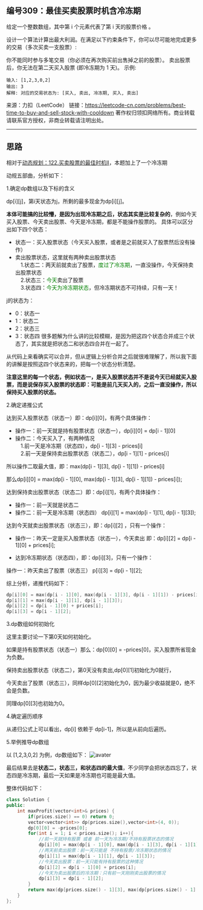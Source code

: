 ## 编号309：最佳买卖股票时机含冷冻期

给定一个整数数组，其中第 i 个元素代表了第 i 天的股票价格 。​

设计一个算法计算出最大利润。在满足以下约束条件下，你可以尽可能地完成更多的交易（多次买卖一支股票）:

你不能同时参与多笔交易（你必须在再次购买前出售掉之前的股票）。
卖出股票后，你无法在第二天买入股票 (即冷冻期为 1 天)。
示例:
```
输入: [1,2,3,0,2]
输出: 3 
解释: 对应的交易状态为: [买入, 卖出, 冷冻期, 买入, 卖出]
```
来源：力扣（LeetCode）
链接：https://leetcode-cn.com/problems/best-time-to-buy-and-sell-stock-with-cooldown
著作权归领扣网络所有。商业转载请联系官方授权，非商业转载请注明出处。

---
## 思路

相对于[动态规划：122.买卖股票的最佳时机II](https://github.com/caixiongjiang/caixiongjiang/blob/main/leetcode_java/leetcode_train/leetcode122dp.md)，本题加上了一个冷冻期

动规五部曲，分析如下：

1.确定dp数组以及下标的含义

dp[i][j]，第i天状态为j，所剩的最多现金为dp[i][j]。

**本体可能搞的比较懵，是因为出现冷冻期之后，状态其实是比较复杂的**，例如今天买入股票、今天卖出股票、今天是冷冻期，都是不能操作股票的。 具体可以区分出如下四个状态：

* 状态一：买入股票状态（今天买入股票，或者是之前就买入了股票然后没有操作）
* 卖出股票状态，这里就有两种卖出股票状态
</br>&emsp;1.状态二：两天前就卖出了股票，<span style="color:green">度过了冷冻期</span>，一直没操作，今天保持卖出股票状态
</br>&emsp;2.状态三：<span style="color:green">今天</span>卖出了股票
</br>&emsp;3.状态四：<span style="color:green">今天为冷冻期状态</span>，但冷冻期状态不可持续，只有一天！

j的状态为：

* 0：状态一
* 1：状态二
* 2：状态三
* 3：状态四
很多题解为什么讲的比较模糊，是因为把这四个状态合并成三个状态了，其实就是把状态二和状态四合并在一起了。

从代码上来看确实可以合并，但从逻辑上分析合并之后就很难理解了，所以我下面的讲解是按照这四个状态来的，把每一个状态分析清楚。

**注意这里的每一个状态，例如状态一，是买入股票状态并不是说今天已经就买入股票，而是说保存买入股票的状态即：可能是前几天买入的，之后一直没操作，所以保持买入股票的状态。**

2.确定递推公式

达到买入股票状态（状态一）即：dp[i][0]，有两个具体操作：

* 操作一：前一天就是持有股票状态（状态一），dp[i][0] = dp[i - 1][0]
* 操作二：今天买入了，有两种情况
</br>&emsp;1.前一天是冷冻期（状态四），dp[i - 1][3] - prices[i]
</br>&emsp;2.前一天是保持卖出股票状态（状态二），dp[i - 1][1] - prices[i]

所以操作二取最大值，即：max(dp[i - 1][3], dp[i - 1][1]) - prices[i]

那么dp[i][0] = max(dp[i - 1][0], max(dp[i - 1][3], dp[i - 1][1]) - prices[i]);

达到保持卖出股票状态（状态二）即：dp[i][1]，有两个具体操作：

* 操作一：前一天就是状态二
* 操作二：前一天是冷冻期（状态四）
dp[i][1] = max(dp[i - 1][1], dp[i - 1][3]);

达到今天就卖出股票状态（状态三），即：dp[i][2] ，只有一个操作：

* 操作一：昨天一定是买入股票状态（状态一），今天卖出
即：dp[i][2] = dp[i - 1][0] + prices[i];

* 达到冷冻期状态（状态四），即：dp[i][3]，只有一个操作：

操作一：昨天卖出了股票（状态三）
p[i][3] = dp[i - 1][2];

综上分析，递推代码如下：
```c++
dp[i][0] = max(dp[i - 1][0], max(dp[i - 1][3], dp[i - 1][1]) - prices[i];
dp[i][1] = max(dp[i - 1][1], dp[i - 1][3]);
dp[i][2] = dp[i - 1][0] + prices[i];
dp[i][3] = dp[i - 1][2];
```
3.dp数组如何初始化

这里主要讨论一下第0天如何初始化。

如果是持有股票状态（状态一）那么：dp[0][0] = -prices[0]，买入股票所省现金为负数。

保持卖出股票状态（状态二），第0天没有卖出,dp[0][1]初始化为0就行，

今天卖出了股票（状态三），同样dp[0][2]初始化为0，因为最少收益就是0，绝不会是负数。

同理dp[0][3]也初始为0。

4.确定遍历顺序

从递归公式上可以看出，dp[i] 依赖于 dp[i-1]，所以是从前向后遍历。

5.举例推导dp数组

以 [1,2,3,0,2] 为例，dp数组如下：
![avater](https://camo.githubusercontent.com/0c767bc9172851e97fc3e56f1ea0cf40081823fcb411e2da7739b38670a534f0/68747470733a2f2f696d672d626c6f672e6373646e696d672e636e2f323032313033323331373435313034302e706e67)

最后结果去是**状态二，状态三，和状态四的最大值**，不少同学会把状态四忘了，状态四是冷冻期，最后一天如果是冷冻期也可能是最大值。

整体代码如下：
```c++
class Solution {
public:
    int maxProfit(vector<int>& prices) {
        if(prices.size() == 0) return 0;
        vector<vector<int>> dp(prices.size(),vector<int>(4, 0));
        dp[0][0] = -prices[0];
        for(int i = 1; i < prices.size(); i++){
            //前一天就持有股票 或者 前一天为冷冻期/不持有股票状态的情况
            dp[i][0] = max(dp[i - 1][0], max(dp[i - 1][3], dp[i - 1][1]) - prices[i]);
            //两天前卖出股票：前一天只能是 不持有股票/冷冻期状态的情况
            dp[i][1] = max(dp[i - 1][1], dp[i - 1][3]);
            //今天卖出股票：前一天只能有持有股票的这种情况
            dp[i][2] = dp[i - 1][0] + prices[i];
            //今天为卖出股票后的冷冻期：只有前一天刚刚卖出股票的情况
            dp[i][3] = dp[i - 1][2];
        }
        return max(dp[prices.size() - 1][3], max(dp[prices.size() - 1][1], dp[prices.size() - 1][2]));
    }
};
```